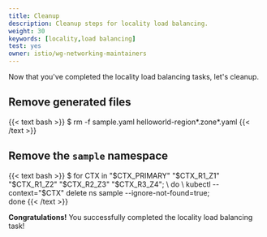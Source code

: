 ```yaml
---
title: Cleanup
description: Cleanup steps for locality load balancing.
weight: 30
keywords: [locality,load balancing]
test: yes
owner: istio/wg-networking-maintainers
---
```

Now that you've completed the locality load balancing tasks, let's
cleanup.

## Remove generated files

{{< text bash >}}
$ rm -f sample.yaml helloworld-region*.zone*.yaml
{{< /text >}}

## Remove the `sample` namespace

{{< text bash >}}
$ for CTX in "$CTX_PRIMARY" "$CTX_R1_Z1" "$CTX_R1_Z2" "$CTX_R2_Z3" "$CTX_R3_Z4"; \
  do \
    kubectl --context="$CTX" delete ns sample --ignore-not-found=true; \
  done
{{< /text >}}

**Congratulations!** You successfully completed the locality load balancing task!
